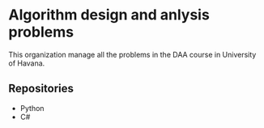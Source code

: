 # Algorithm design and anlysis problems

This organization manage all the problems in the DAA course in University of Havana.

## Repositories

- Python
- C#

